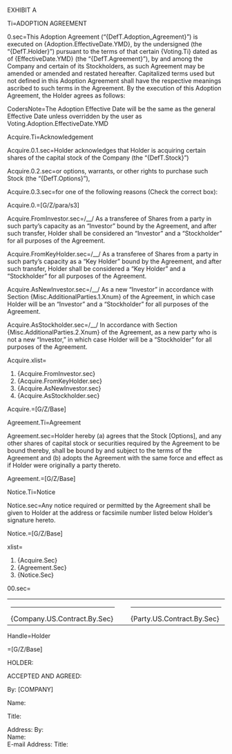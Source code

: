 EXHIBIT A

Ti=ADOPTION AGREEMENT

0.sec=This Adoption Agreement (“{DefT.Adoption_Agreement}”) is executed on {Adoption.EffectiveDate.YMD}, by the undersigned (the “{DefT.Holder}”) pursuant to the terms of that certain {Voting.Ti} dated as of {EffectiveDate.YMD} (the “{DefT.Agreement}”), by and among the Company and certain of its Stockholders, as such Agreement may be amended or amended and restated hereafter. Capitalized terms used but not defined in this Adoption Agreement shall have the respective meanings ascribed to such terms in the Agreement. By the execution of this Adoption Agreement, the Holder agrees as follows:

CodersNote=The Adoption Effective Date will be the same as the general Effective Date unless overridden by the user as Voting.Adoption.EffectiveDate.YMD

Acquire.Ti=Acknowledgement

Acquire.0.1.sec=Holder acknowledges that Holder is acquiring certain shares of the capital stock of the Company (the “{DefT.Stock}”)

Acquire.0.2.sec=or options, warrants, or other rights to purchase such Stock (the “{DefT.Options}”),

Acquire.0.3.sec=for one of the following reasons (Check the correct box):

Acquire.0.=[G/Z/para/s3]

Acquire.FromInvestor.sec=/__/  As a transferee of Shares from a party in such party’s capacity as an “Investor” bound by the Agreement, and after such transfer, Holder shall be considered an “Investor” and a “Stockholder” for all purposes of the Agreement.

Acquire.FromKeyHolder.sec=/__/  As a transferee of Shares from a party in such party’s capacity as a “Key Holder” bound by the Agreement, and after such transfer, Holder shall be considered a “Key Holder” and a “Stockholder” for all purposes of the Agreement.	

Acquire.AsNewInvestor.sec=/__/  As a new “Investor” in accordance with Section {Misc.AdditionalParties.1.Xnum} of the Agreement, in which case Holder will be an “Investor” and a “Stockholder” for all purposes of the Agreement.

Acquire.AsStockholder.sec=/__/  In accordance with Section {Misc.AdditionalParties.2.Xnum} of the Agreement, as a new party who is not a new “Investor,” in which case Holder will be a “Stockholder” for all purposes of the Agreement. 

Acquire.xlist=<ol><li>{Acquire.FromInvestor.sec}</li><li>{Acquire.FromKeyHolder.sec}</li><li>{Acquire.AsNewInvestor.sec}</li><li>{Acquire.AsStockholder.sec}</li></ol>

Acquire.=[G/Z/Base]

Agreement.Ti=Agreement

Agreement.sec=Holder hereby (a) agrees that the Stock [Options], and any other shares of capital stock or securities required by the Agreement to be bound thereby, shall be bound by and subject to the terms of the Agreement and (b) adopts the Agreement with the same force and effect as if Holder were originally a party thereto.

Agreement.=[G/Z/Base]

Notice.Ti=Notice

Notice.sec=Any notice required or permitted by the Agreement shall be given to Holder at the address or facsimile number listed below Holder’s signature hereto. 

Notice.=[G/Z/Base]

xlist=<ol><li>{Acquire.Sec}</li><li>{Agreement.Sec}</li><li>{Notice.Sec}</li></ol>

00.sec=<table><tr><td valign="top" width="300px"><hr>{Company.US.Contract.By.Sec}</td> <td width="100px"></td> <td valign="top" width="300px"><hr>{Party.US.Contract.By.Sec}</td></tr></table>

Handle=Holder

=[G/Z/Base]

HOLDER:

ACCEPTED AND AGREED:

By: 		[COMPANY]

Name: 	

Title: 	

Address: 		By: 	
		Name: 	
E-mail Address: 		Title: 	
	
